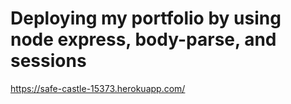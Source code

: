 # Deploying my portfolio by using node express, body-parse, and sessions

 https://safe-castle-15373.herokuapp.com/ 

